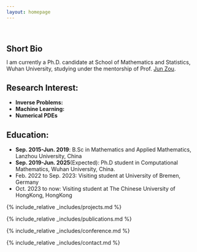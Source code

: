 ```yaml
---
layout: homepage
---
```


<h1 id="about-me"></h1>

<h2 style="margin: 60px 0px 10px;">Short Bio</h2>

I am currently a Ph.D. candidate at School of Mathematics and Statistics, Wuhan University, studying under the mentorship of Prof. [Jun Zou](https://www.math.cuhk.edu.hk/~zou/).

## Research Interest:

- **Inverse Problems:** 
- **Machine Learning:** 
- **Numerical PDEs**

## Education:

- **Sep. 2015-Jun. 2019**: B.Sc in Mathematics and Applied Mathematics, Lanzhou University, China
- **Sep. 2019-Jun. 2025**(Expected): Ph.D student in Computational Mathematics, Wuhan University, China.
- Feb. 2022 to Sep. 2023: Visiting student at University of Bremen, Germany
- Oct. 2023 to now: Visiting student at The Chinese University of HongKong, HongKong

{% include_relative _includes/projects.md %}

{% include_relative _includes/publications.md %}

{% include_relative _includes/conference.md %}

{% include_relative _includes/contact.md %}
